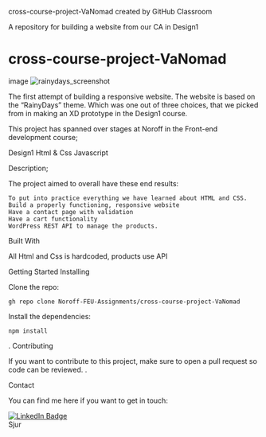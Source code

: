 cross-course-project-VaNomad created by GitHub Classroom

A repository for building a website from our CA in Design1

# cross-course-project-VaNomad

image
![rainydays_screenshot](https://user-images.githubusercontent.com/77972892/193795971-a725cde2-1654-43f6-979a-d6c494b07dd3.jpg)

The first attempt of building a responsive
website. The website is based on the “RainyDays” theme. 
Which was one out of three choices, that we picked from in making an XD prototype in
the Design1 course. 

This project has spanned over stages at Noroff in the Front-end development course;

Design1
Html & Css
Javascript

Description;

The project aimed to overall have these end results:

    To put into practice everything we have learned about HTML and CSS.
    Build a properly functioning, responsive website
    Have a contact page with validation
    Have a cart functionality
    WordPress REST API to manage the products.

Built With

All Html and Css is hardcoded,
products use API


Getting Started
Installing

Clone the repo:

    
    gh repo clone Noroff-FEU-Assignments/cross-course-project-VaNomad
    

Install the dependencies:

    
    npm install
    
.
Contributing

If you want to contribute to this project, 
make sure to open a pull request so code can be reviewed.
.

Contact

You can find me here if you want to get in touch:

<div id="badges">
  <a href="https://www.linkedin.com/in/sjurhassel/">
    <img src="https://img.shields.io/badge/LinkedIn-blue?style=for-the-badge&logo=linkedin&logoColor=white" alt="LinkedIn Badge"/>
  </a>
</div>
Sjur

